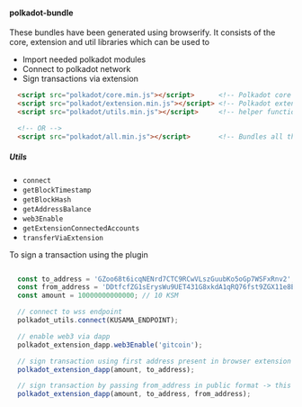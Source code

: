 #### polkadot-bundle

These bundles have been generated using browserify.
It consists of the core, extension and util libraries which can be used to

- Import needed polkadot modules
- Connect to polkadot network
- Sign transactions via extension

```html
  <script src="polkadot/core.min.js"></script>      <!-- Polkadot core bundle -->
  <script src="polkadot/extension.min.js"></script> <!-- Polkadot extension bundle -->
  <script src="polkadot/utils.min.js"></script>     <!-- helper function which uses above bundle -->

  <!-- OR -->
  <script src="polkadot/all.min.js"></script>       <!-- Bundles all the libraries into one bundle -->
```

##### Utils

- `connect`
- `getBlockTimestamp`
- `getBlockHash`
- `getAddressBalance`
- `web3Enable`
- `getExtensionConnectedAccounts`
- `transferViaExtension`

To sign a transaction using the plugin

```javascript

  const to_address = 'GZoo68t6icqNENrd7CTC9RCwVLszGuubKo5oGp7WSFxRnv2';
  const from_address = 'DDtfcfZG1sErysWu9UET431G8xkdA1qRQ76fst9ZGX11e8E';
  const amount = 10000000000000; // 10 KSM

  // connect to wss endpoint
  polkadot_utils.connect(KUSAMA_ENDPOINT);       

  // enable web3 via dapp
  polkadot_extension_dapp.web3Enable('gitcoin');

  // sign transaction using first address present in browser extension
  polkadot_extension_dapp(amount, to_address);      

  // sign transaction by passing from_address in public format -> this will be converted to substrate format
  polkadot_extension_dapp(amount, to_address, from_address);      

```
